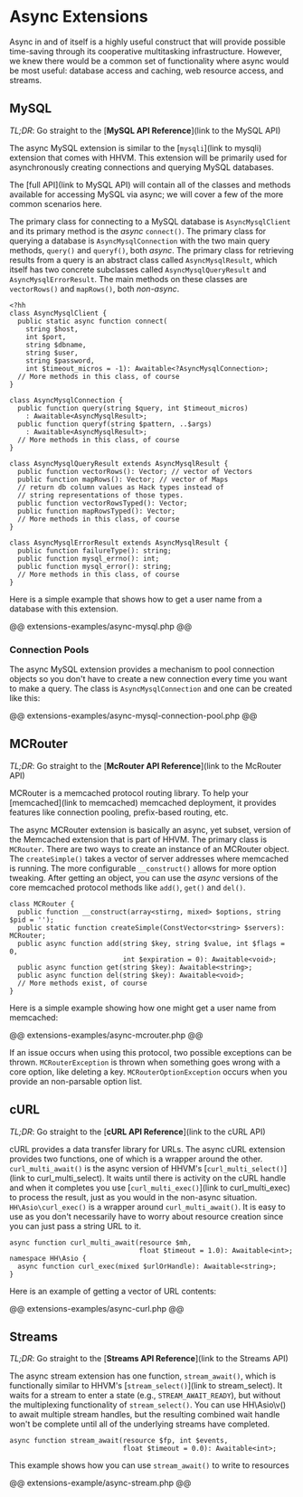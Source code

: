# Async Extensions

Async in and of itself is a highly useful construct that will provide possible time-saving through its cooperative multitasking infrastructure. However, we knew there would be a common set of functionality where async would be most useful: database access and caching, web resource access, and streams.

## MySQL

*TL;DR*: Go straight to the [**MySQL API Reference**](link to the MySQL API)

The async MySQL extension is similar to the [`mysqli`](link to mysqli) extension that comes with HHVM. This extension will be primarily used for asynchronously creating connections and querying MySQL databases. 

The [full API](link to MySQL API) will contain all of the classes and methods available for accessing MySQL via async; we will cover a few of the more common scenarios here.

The primary class for connecting to a MySQL database is `AsyncMysqlClient` and its primary method is the *async* `connect()`. The primary class for querying a database is `AsyncMysqlConnection` with the two main query methods, `query()` and `queryf()`, both *async*. The primary class for retrieving results from a query is an abstract class called `AsyncMysqlResult`, which itself has two concrete subclasses called `AsyncMysqlQueryResult` and `AsyncMysqlErrorResult`. The main methods on these classes are `vectorRows()` and `mapRows()`, both *non-async*.

```
<?hh
class AsyncMysqlClient {
  public static async function connect(
    string $host,
    int $port,
    string $dbname,
    string $user,
    string $password,
    int $timeout_micros = -1): Awaitable<?AsyncMysqlConnection>;
  // More methods in this class, of course
}

class AsyncMysqlConnection {
  public function query(string $query, int $timeout_micros)
    : Awaitable<AsyncMysqlResult>;
  public function queryf(string $pattern, ..$args)
    : Awaitable<AsyncMysqlResult>;
  // More methods in this class, of course
}

class AsyncMysqlQueryResult extends AsyncMysqlResult {
  public function vectorRows(): Vector; // vector of Vectors
  public function mapRows(): Vector; // vector of Maps
  // return db column values as Hack types instead of
  // string representations of those types.
  public function vectorRowsTyped(): Vector;
  public function mapRowsTyped(): Vector;
  // More methods in this class, of course
}

class AsyncMysqlErrorResult extends AsyncMysqlResult {
  public function failureType(): string;
  public function mysql_errno(): int;
  public function mysql_error(): string;
  // More methods in this class, of course
}
```

Here is a simple example that shows how to get a user name from a database with this extension.

@@ extensions-examples/async-mysql.php @@

### Connection Pools

The async MySQL extension provides a mechanism to pool connection objects so you don't have to create a new connection every time you want to make a query. The class is `AsyncMysqlConnection` and one can be created like this:

@@ extensions-examples/async-mysql-connection-pool.php @@

## MCRouter

*TL;DR*: Go straight to the [**McRouter API Reference**](link to the McRouter API)

MCRouter is a memcached protocol routing library. To help your [memcached](link to memcached) memcached deployment, it provides features like connection pooling, prefix-based routing, etc.

The async MCRouter extension is basically an async, yet subset, version of the Memcached extension that is part of HHVM. The primary class is `MCRouter`. There are two ways to create an instance of an MCRouter object. The `createSimple()` takes a vector of server addresses where memcached is running. The more configurable `__construct()` allows for more option tweaking. After getting an object, you can use the *async* versions of the core memcached protocol methods like `add()`, `get()` and `del()`.

```
class MCRouter {
  public function __construct(array<stirng, mixed> $options, string $pid = '');
  public static function createSimple(ConstVector<string> $servers): MCRouter;
  public async function add(string $key, string $value, int $flags = 0, 
                            int $expiration = 0): Awaitable<void>;
  public async function get(string $key): Awaitable<string>;
  public async function del(string $key): Awaitable<void>;
  // More methods exist, of course
}
```

Here is a simple example showing how one might get a user name from memcached:

@@ extensions-examples/async-mcrouter.php @@

If an issue occurs when using this protocol, two possible exceptions can be thrown. `MCRouterException` is thrown when something goes wrong with a core option, like deleting a key. `MCRouterOptionException` occurs when you provide an non-parsable option list.

## cURL

*TL;DR*: Go straight to the [**cURL API Reference**](link to the cURL API)

cURL provides a data transfer library for URLs. The async cURL extension provides two functions, one of which is a wrapper around the other. `curl_multi_await()` is the async version of HHVM's [`curl_multi_select()`](link to curl_multi_select). It waits until there is activity on the cURL handle and when it completes you use [`curl_multi_exec()`](link to curl_multi_exec) to process the result, just as you would in the non-async situation. `HH\Asio\curl_exec()` is a wrapper around `curl_multi_await()`. It is easy to use as you don't necessarily have to worry about resource creation since you can just pass a string URL to it.

```
async function curl_multi_await(resource $mh, 
                                float $timeout = 1.0): Awaitable<int>;
namespace HH\Asio {
  async function curl_exec(mixed $urlOrHandle): Awaitable<string>;
}
```

Here is an example of getting a vector of URL contents:

@@ extensions-examples/async-curl.php @@

## Streams  

*TL;DR*: Go straight to the [**Streams API Reference**](link to the Streams API)

The async stream extension has one function, `stream_await()`, which is functionally similar to HHVM's [`stream_select()`](link to stream_select). It waits for a stream to enter a state (e.g., `STREAM_AWAIT_READY`), but without the multiplexing functionality of `stream_select()`. You can use HH\Asio\v() to await multiple stream handles, but the resulting combined wait handle won't be complete until all of the underlying streams have completed.

```
async function stream_await(resource $fp, int $events, 
                            float $timeout = 0.0): Awaitable<int>;
```

This example shows how you can use `stream_await()` to write to resources

@@ extensions-example/async-stream.php @@
